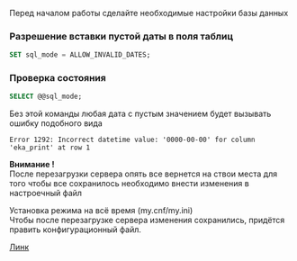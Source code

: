 Перед началом работы сделайте необходимые настройки базы данных

### Разрешение вставки пустой даты в поля таблиц

 ```sql
 SET sql_mode = ALLOW_INVALID_DATES;
 ```
### Проверка состояния
```sql
SELECT @@sql_mode;
```

Без этой команды любая дата с пустым значением будет 
вызывать ошибку подобного вида

```
Error 1292: Incorrect datetime value: '0000-00-00' for column 'eka_print' at row 1
```

**Внимание !**   
После перезагрузки сервера опять все вернется на ствои места 
для того чтобы все сохранилось необходимо внести изменения 
в настроечный файл

Установка режима на всё время (my.cnf/my.ini)  
Чтобы после перезагрузке сервера изменения сохранились, придётся править конфигурационный файл.  

[Линк](http://fkn.ktu10.com/?q=node/7016)

